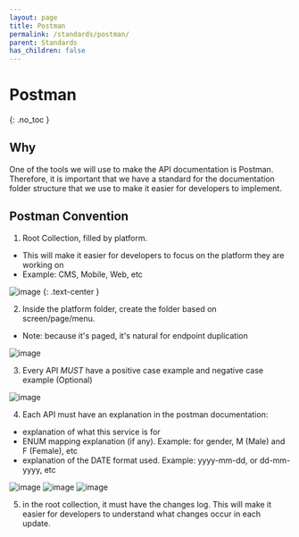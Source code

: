 ```yaml
---
layout: page
title: Postman
permalink: /standards/postman/
parent: Standards
has_children: false
---
```


# Postman
{: .no_toc }

## Why
One of the tools we will use to make the API documentation is Postman. Therefore, it is important that we have a standard for the documentation folder structure that we use to make it easier for developers to implement.

## Postman Convention

1. Root Collection, filled by platform.
  - This will make it easier for developers to focus on the platform they are working on
  - Example: CMS, Mobile, Web, etc
  
![image](https://drive.google.com/uc?export=view&id=12RIXYfbP-wZAr6XUO3Bi5P2j_IZEKf-n)
{: .text-center }

2. Inside the platform folder, create the folder based on screen/page/menu.
  - Note: because it's paged, it's natural for endpoint duplication

![image](https://drive.google.com/uc?export=view&id=1evnMTc8MXDY3w5R-iiR9Xk3kG2wO52ei)


3. Every API *MUST* have a positive case example and negative case example (Optional)

![image](https://drive.google.com/uc?export=view&id=1kZR5P8H8Uw5i9QZ1TNNBymyHQQIva0EY)

4. Each API must have an explanation in the postman documentation:
  - explanation of what this service is for
  - ENUM mapping explanation (if any). Example: for gender, M (Male) and F (Female), etc
  - explanation of the DATE format used. Example: yyyy-mm-dd, or dd-mm-yyyy, etc

![image](https://drive.google.com/uc?export=view&id=1rkjSYJpVOkpLTQjtz9YCz0J89BiyMWLD)
![image](https://drive.google.com/uc?export=view&id=1PDbonH223Enfz5utNbnwRKq-38XJU5j1)
![image](https://drive.google.com/uc?export=view&id=13Q1yztlOBHoNUTndf4oyPE21k94NNCCx)


5. in the root collection, it must have the changes log. This will make it easier for developers to understand what changes occur in each update.
